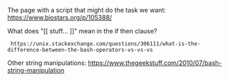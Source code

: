 The page with a script that might do the task we want:
    https://www.biostars.org/p/105388/

What does "[[    stuff... ]]" mean in the if then clause?

     https://unix.stackexchange.com/questions/306111/what-is-the-difference-between-the-bash-operators-vs-vs-vs


Other string manipulations:
      https://www.thegeekstuff.com/2010/07/bash-string-manipulation
